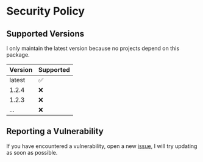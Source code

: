 # Security Policy

## Supported Versions

I only maintain the latest version because no projects depend on this package. 

| Version | Supported          |
| ------- | ------------------ |
| latest   | :white_check_mark: |
| 1.2.4  | :x:                |
| 1.2.3  | :x:                |
| ...  | :x:                |

## Reporting a Vulnerability

If you have encountered a vulnerability, open a new [issue](https://github.com/emilkrebs/Generator-Discord/issues/new), I will try updating as soon as possible.

